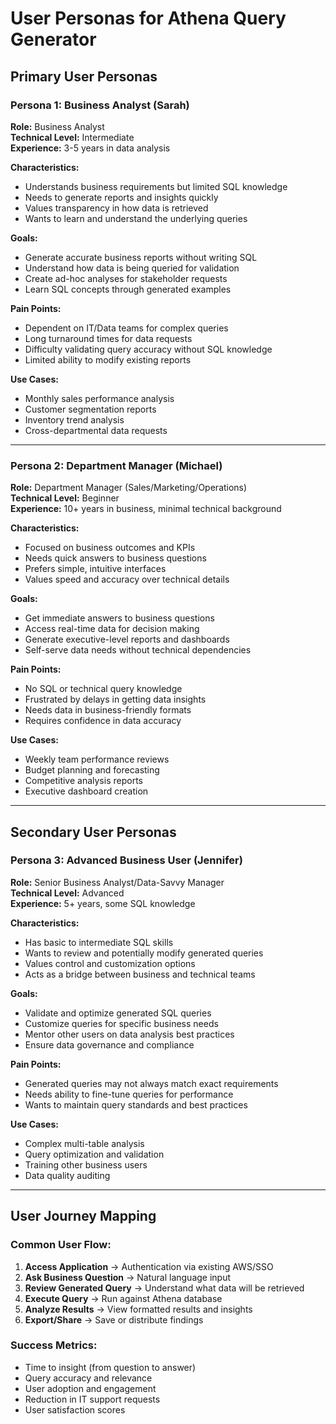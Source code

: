 # User Personas for Athena Query Generator

## Primary User Personas

### Persona 1: Business Analyst (Sarah)
**Role:** Business Analyst  
**Technical Level:** Intermediate  
**Experience:** 3-5 years in data analysis  

**Characteristics:**
- Understands business requirements but limited SQL knowledge
- Needs to generate reports and insights quickly
- Values transparency in how data is retrieved
- Wants to learn and understand the underlying queries

**Goals:**
- Generate accurate business reports without writing SQL
- Understand how data is being queried for validation
- Create ad-hoc analyses for stakeholder requests
- Learn SQL concepts through generated examples

**Pain Points:**
- Dependent on IT/Data teams for complex queries
- Long turnaround times for data requests
- Difficulty validating query accuracy without SQL knowledge
- Limited ability to modify existing reports

**Use Cases:**
- Monthly sales performance analysis
- Customer segmentation reports
- Inventory trend analysis
- Cross-departmental data requests

---

### Persona 2: Department Manager (Michael)
**Role:** Department Manager (Sales/Marketing/Operations)  
**Technical Level:** Beginner  
**Experience:** 10+ years in business, minimal technical background  

**Characteristics:**
- Focused on business outcomes and KPIs
- Needs quick answers to business questions
- Prefers simple, intuitive interfaces
- Values speed and accuracy over technical details

**Goals:**
- Get immediate answers to business questions
- Access real-time data for decision making
- Generate executive-level reports and dashboards
- Self-serve data needs without technical dependencies

**Pain Points:**
- No SQL or technical query knowledge
- Frustrated by delays in getting data insights
- Needs data in business-friendly formats
- Requires confidence in data accuracy

**Use Cases:**
- Weekly team performance reviews
- Budget planning and forecasting
- Competitive analysis reports
- Executive dashboard creation

---

## Secondary User Personas

### Persona 3: Advanced Business User (Jennifer)
**Role:** Senior Business Analyst/Data-Savvy Manager  
**Technical Level:** Advanced  
**Experience:** 5+ years, some SQL knowledge  

**Characteristics:**
- Has basic to intermediate SQL skills
- Wants to review and potentially modify generated queries
- Values control and customization options
- Acts as a bridge between business and technical teams

**Goals:**
- Validate and optimize generated SQL queries
- Customize queries for specific business needs
- Mentor other users on data analysis best practices
- Ensure data governance and compliance

**Pain Points:**
- Generated queries may not always match exact requirements
- Needs ability to fine-tune queries for performance
- Wants to maintain query standards and best practices

**Use Cases:**
- Complex multi-table analysis
- Query optimization and validation
- Training other business users
- Data quality auditing

---

## User Journey Mapping

### Common User Flow:
1. **Access Application** → Authentication via existing AWS/SSO
2. **Ask Business Question** → Natural language input
3. **Review Generated Query** → Understand what data will be retrieved
4. **Execute Query** → Run against Athena database
5. **Analyze Results** → View formatted results and insights
6. **Export/Share** → Save or distribute findings

### Success Metrics:
- Time to insight (from question to answer)
- Query accuracy and relevance
- User adoption and engagement
- Reduction in IT support requests
- User satisfaction scores
